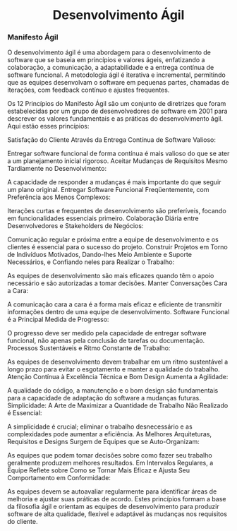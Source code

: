 <h1 align="center"> Desenvolvimento Ágil</h1>

### Manifesto Ágil

O desenvolvimento ágil é uma abordagem para o desenvolvimento de software que se baseia em princípios e valores ágeis, enfatizando a colaboração, a comunicação, a adaptabilidade e a entrega contínua de software funcional. A metodologia ágil é iterativa e incremental, permitindo que as equipes desenvolvam o software em pequenas partes, chamadas de iterações, com feedback contínuo e ajustes frequentes.

Os 12 Princípios do Manifesto Ágil são um conjunto de diretrizes que foram estabelecidas por um grupo de desenvolvedores de software em 2001 para descrever os valores fundamentais e as práticas do desenvolvimento ágil. Aqui estão esses princípios:

Satisfação do Cliente Através da Entrega Contínua de Software Valioso:

Entregar software funcional de forma contínua é mais valioso do que se ater a um planejamento inicial rigoroso.
Aceitar Mudanças de Requisitos Mesmo Tardiamente no Desenvolvimento:

A capacidade de responder a mudanças é mais importante do que seguir um plano original.
Entregar Software Funcional Freqüentemente, com Preferência aos Menos Complexos:

Iterações curtas e frequentes de desenvolvimento são preferíveis, focando em funcionalidades essenciais primeiro.
Colaboração Diária entre Desenvolvedores e Stakeholders de Negócios:

Comunicação regular e próxima entre a equipe de desenvolvimento e os clientes é essencial para o sucesso do projeto.
Construir Projetos em Torno de Indivíduos Motivados, Dando-lhes Meio Ambiente e Suporte Necessários, e Confiando neles para Realizar o Trabalho:

As equipes de desenvolvimento são mais eficazes quando têm o apoio necessário e são autorizadas a tomar decisões.
Manter Conversações Cara a Cara:

A comunicação cara a cara é a forma mais eficaz e eficiente de transmitir informações dentro de uma equipe de desenvolvimento.
Software Funcional é a Principal Medida de Progresso:

O progresso deve ser medido pela capacidade de entregar software funcional, não apenas pela conclusão de tarefas ou documentação.
Processos Sustentáveis e Ritmo Constante de Trabalho:

As equipes de desenvolvimento devem trabalhar em um ritmo sustentável a longo prazo para evitar o esgotamento e manter a qualidade do trabalho.
Atenção Contínua à Excelência Técnica e Bom Design Aumenta a Agilidade:

A qualidade do código, a manutenção e o bom design são fundamentais para a capacidade de adaptação do software a mudanças futuras.
Simplicidade: A Arte de Maximizar a Quantidade de Trabalho Não Realizado é Essencial:

A simplicidade é crucial; eliminar o trabalho desnecessário e as complexidades pode aumentar a eficiência.
As Melhores Arquiteturas, Requisitos e Designs Surgem de Equipes que se Auto-Organizam:

As equipes que podem tomar decisões sobre como fazer seu trabalho geralmente produzem melhores resultados.
Em Intervalos Regulares, a Equipe Reflete sobre Como se Tornar Mais Eficaz e Ajusta Seu Comportamento em Conformidade:

As equipes devem se autoavaliar regularmente para identificar áreas de melhoria e ajustar suas práticas de acordo.
Estes princípios formam a base da filosofia ágil e orientam as equipes de desenvolvimento para produzir software de alta qualidade, flexível e adaptável às mudanças nos requisitos do cliente.